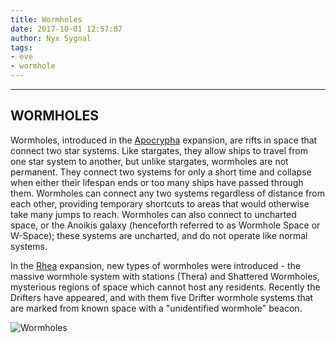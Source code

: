 ```yaml
---
title: Wormholes
date: 2017-10-01 12:57:07
author: Nyx Sygnal
tags:
- eve
- wormhole
---
```

***

## WORMHOLES


Wormholes, introduced in the [Apocrypha](https://community.eveonline.com/news/patch-notes/patch-notes-for-apocrypha-1) expansion, are rifts in space that connect two star systems. Like stargates, they allow ships to travel from one star system to another, but unlike stargates, wormholes are not permanent. They connect two systems for only a short time and collapse when either their lifespan ends or too many ships have passed through them. Wormholes can connect any two systems regardless of distance from each other, providing temporary shortcuts to areas that would otherwise take many jumps to reach. Wormholes can also connect to uncharted space, or the Anoikis galaxy (henceforth referred to as Wormhole Space or W-Space); these systems are uncharted, and do not operate like normal systems.

In the [Rhea](https://community.eveonline.com/news/patch-notes/patch-notes-for-rhea) expansion, new types of wormholes were introduced - the massive wormhole system with stations (Thera) and Shattered Wormholes, mysterious regions of space which cannot host any residents. Recently the Drifters have appeared, and with them five Drifter wormhole systems that are marked from known space with a "unidentified wormhole" beacon.

![Wormholes](/images/wormhole.png)
